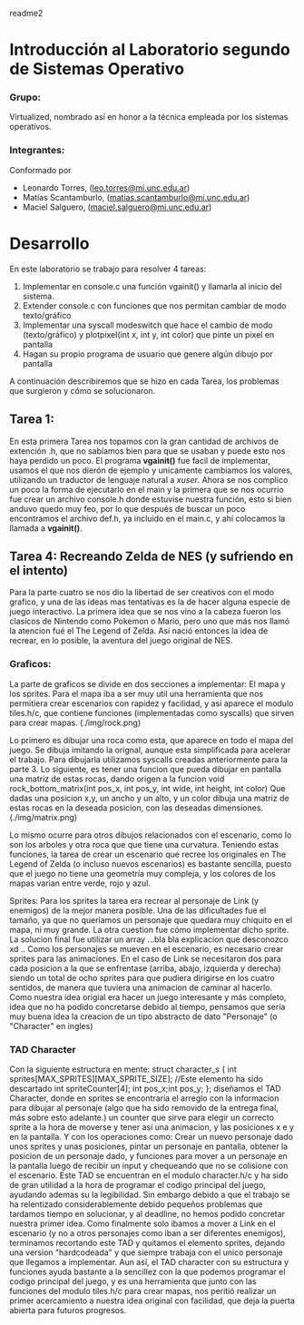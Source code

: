 readme2

# Introducción al Laboratorio segundo de Sistemas Operativo

### Grupo:

Virtualized, nombrado así en honor a la técnica empleada por los sistemas operativos.

### Integrantes:

Conformado por

- Leonardo Torres, (leo.torres@mi.unc.edu.ar)
- Matías Scantamburlo, (matias.scantamburlo@mi.unc.edu.ar)
- Maciel Salguero, (maciel.salguero@mi.unc.edu.ar)

# Desarrollo

En este laboratorio se trabajo para resolver 4 tareas:

1.  Implementar en console.c una función vgainit() y llamarla al inicio del sistema.
2.  Extender console.c con funciones que nos permitan cambiar de modo texto/gráfico
3.  Implementar una syscall modeswitch que hace el cambio de modo (texto/gráfico) y plotpixel(int x, int y, int color) que pinte un pixel en pantalla
4.  Hagan su propio programa de usuario que genere algún dibujo por pantalla

A continuación describiremos que se hizo en cada Tarea, los problemas que surgieron y cómo se solucionaron.

## Tarea 1:

En esta primera Tarea nos topamos con la gran cantidad de archivos de extención .h, que no sabíamos bien para que se usaban y puede esto nos haya perdido un poco. El programa **vgainit()** fue facil de implementar, usamos el que nos dierón de ejemplo y unicamente cambiamos los valores, utilizando un traductor de lenguaje natural a *xuser*. Ahora se nos complico un poco la forma de ejecutarlo en el main y la primera que se nos ocurrio fue crear un archivo console.h donde estuvise nuestra función, esto si bien anduvo quedo muy feo, por lo que después de buscar un poco encontramos el archivo def.h, ya incluido en el main.c, y ahí colocamos la llamada a **vgainit()**.


## Tarea 4: Recreando Zelda de NES (y sufriendo en el intento)

Para la parte cuatro se nos dio la libertad de ser creativos con el modo grafico, y una de las ideas mas tentativas
es la de hacer alguna especie de juego interactivo. La primera idea que se nos vino a la cabeza fueron los clasicos de Nintendo como Pokemon o Mario, pero uno que más nos llamó la atencion fué el The Legend of Zelda. Así nació entonces la idea de recrear, en lo posible, la aventura del juego original de NES. 

### Graficos:
La parte de graficos se divide en dos secciones a implementar: El mapa y los sprites. 
Para el mapa iba a ser muy util una herramienta que nos permitiera crear escenarios con rapidez y facilidad,
y así aparece el modulo tiles.h/c, que contiene funciones (implementadas como syscalls) que sirven para crear mapas.
(./img/rock.png)

Lo primero es dibujar una roca como esta, que aparece en todo el mapa del juego. Se dibuja imitando la orignal, aunque esta simplificada para acelerar el trabajo. Para dibujarla utilizamos syscalls creadas anteriormente para la parte 3. 
Lo siguiente, es tener una funcion que pueda dibujar en pantalla una matriz de estas rocas, dando origen a la funcion
void rock_bottom_matrix(int pos_x, int pos_y, int wide, int height, int color)
Que dadas una posicion x,y, un ancho y un alto, y un color dibuja una matriz de estas rocas en la deseada posicion, con las deseadas dimensiones.
(./img/matrix.png)

Lo mismo ocurre para otros dibujos relacionados con el escenario, como lo son los arboles y otra roca que que tiene una curvatura.
Teniendo estas funciones, la tarea de crear un escenario que recree los originales en The Legend of Zelda (o incluso nuevos escenarios) es bastante sencilla, puesto que el juego no tiene una geometría muy compleja, y los colores de los mapas varian entre verde, rojo y azul.

Sprites:
Para los sprites la tarea era recrear al personaje de Link (y enemigos) de la mejor manera posible. Una de las dificultades fue el tamaño, ya que no queríamos un personaje que quedara muy chiquito en el mapa, ni muy grande. La otra cuestion fue cómo implementar dicho sprite. La solucion final fue utilizar un array ...bla bla explicacion que desconozco xd .. 
Como los personajes se mueven en el escenario, es necesario crear sprites para las animaciones. En el caso de Link se necesitaron dos para cada posicion a la que se enfrentase (arriba, abajo, izquierda y derecha) siendo un total de ocho sprites para que pudiera dirigirse en los cuatro sentidos, de manera que tuviera una animacion de caminar al hacerlo. 
Como nuestra idea origial era hacer un juego interesante y más completo, idea que no ha podido concretarse debido al tiempo, pensamos que sería muy buena idea la creacion de un tipo abstracto de dato "Personaje" (o "Character" en ingles) 

### TAD Character 

Con la siguiente estructura en mente:
struct character_s {
    int sprites[MAX_SPRITES][MAX_SPRITE_SIZE];    //Este elemento ha sido descartado
    int spriteCounter[4];
    int pos_x;int pos_y;
};
diseñamos el TAD Character, donde en sprites se encontraría el arreglo con la informacion para dibujar al personaje (algo que ha sido removido de la entrega final, más sobre esto adelante.) un counter que sirve para elegir un correcto sprite a la hora de moverse y tener así una animacion, y las posiciones x e y en la pantalla.
Y con los operaciones como: Crear un nuevo personaje dado unos sprites y unas posiciones, pintar un personaje en pantalla, obtener la posicion de un personaje dado, y funciones para mover a un personaje en la pantalla luego de recibir un input y chequeando que no se colisione con el escenario.
Este TAD se encuentran en el modulo character.h/c y ha sido de gran utilidad a la hora de programar el codigo principal del juego, ayudando ademas su la legibilidad.
Sin embargo debido a que el trabajo se ha relentizado considerablemente debido pequeños problemas que tardamos tiempo en solucionar, y al deadline, no hemos podido concretar nuestra primer idea. Como finalmente solo ibamos a mover a Link en el escenario (y no a otros personajes como iban a ser diferentes enemigos), terminamos recortando este TAD y quitamos el elemento sprites, dejando una version "hardcodeada" y que siempre trabaja con el unico personaje que llegamos a implementar. Aun así, el TAD character con su estructura y funciones ayuda bastante a la sencillez con la que podemos programar el codigo principal del juego, y es una herramienta que junto con las funciones del modulo tiles.h/c para crear mapas, nos peritió realizar un primer acercamiento a nuestra idea original con facilidad, que deja la puerta abierta para futuros progresos.
